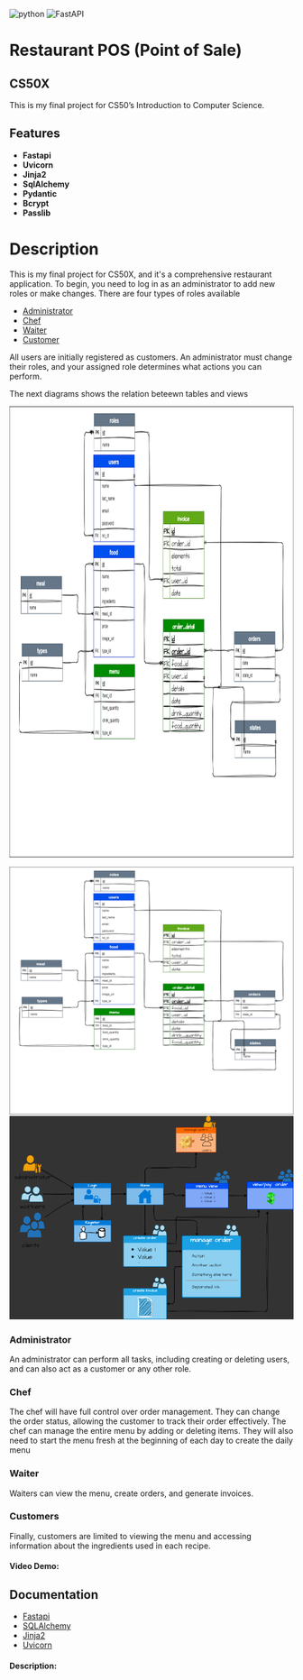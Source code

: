 ![python](https://img.shields.io/badge/Python-3776AB?style=for-the-badge&logo=python&logoColor=white)
![FastAPI](https://img.shields.io/badge/FastAPI-005571?style=for-the-badge&logo=fastapi) 
# Restaurant POS (Point of Sale)

## CS50X

This is my final project for CS50’s Introduction to Computer Science.

## Features
- **Fastapi**  
- **Uvicorn**
- **Jinja2**
- **SqlAlchemy**
- **Pydantic**
- **Bcrypt**
- **Passlib**

# Description 

This is my final project for CS50X, and it's a comprehensive restaurant application.
To begin, you need to log in as an administrator to add new roles or make changes. There are four types of roles available
- [Administrator](#administrator)
- [Chef](#chef)
- [Waiter](#waiter)
- [Customer](#customers)

All users are initially registered as customers. An administrator must change their roles, and your assigned role determines what actions you can perform.

The next diagrams shows the relation beteewn tables and views

<img src="./readme_img/relational_diagram.png" style="height: 800px;" >


![relational_diagram](/readme_img/relational_diagram.png)
![web_acces_diagram](/readme_img/web_access_diagram.png)

### Administrator
An administrator can perform all tasks, including creating or deleting users, and can also act as a customer or any other role.

### Chef
The chef will have full control over order management. They can change the order status, allowing the customer to track their order effectively.
The chef can manage the entire menu by adding or deleting items. They will also need to start the menu fresh at the beginning of each day to create the daily menu

### Waiter
Waiters can view the menu, create orders, and generate invoices.

### Customers
Finally, customers are limited to viewing the menu and accessing information about the ingredients used in each recipe.

#### Video Demo:  <URL HERE>
## Documentation
- [Fastapi](https://fastapi.tiangolo.com/)
- [SQLAlchemy](https://docs.sqlalchemy.org/en/20/)
- [Jinja2](https://jinja.palletsprojects.com/en/3.1.x/)
- [Uvicorn](https://www.uvicorn.org)

#### Description:


